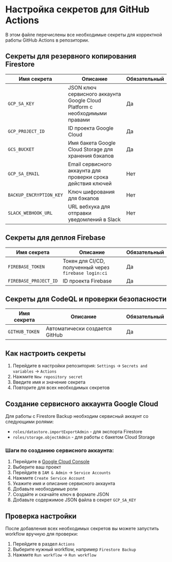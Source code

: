 # Настройка секретов для GitHub Actions

В этом файле перечислены все необходимые секреты для корректной работы GitHub Actions в репозитории.

## Секреты для резервного копирования Firestore

| Имя секрета | Описание | Обязательный |
|-------------|----------|--------------|
| `GCP_SA_KEY` | JSON ключ сервисного аккаунта Google Cloud Platform с необходимыми правами | Да |
| `GCP_PROJECT_ID` | ID проекта Google Cloud | Да |
| `GCS_BUCKET` | Имя бакета Google Cloud Storage для хранения бэкапов | Да |
| `GCP_SA_EMAIL` | Email сервисного аккаунта для проверки срока действия ключей | Нет |
| `BACKUP_ENCRYPTION_KEY` | Ключ шифрования для бэкапов | Нет |
| `SLACK_WEBHOOK_URL` | URL вебхука для отправки уведомлений в Slack | Нет |

## Секреты для деплоя Firebase

| Имя секрета | Описание | Обязательный |
|-------------|----------|--------------|
| `FIREBASE_TOKEN` | Токен для CI/CD, полученный через `firebase login:ci` | Да |
| `FIREBASE_PROJECT_ID` | ID проекта Firebase | Да |

## Секреты для CodeQL и проверки безопасности

| Имя секрета | Описание | Обязательный |
|-------------|----------|--------------|
| `GITHUB_TOKEN` | Автоматически создается GitHub | Да |

## Как настроить секреты

1. Перейдите в настройки репозитория: `Settings` -> `Secrets and variables` -> `Actions`
2. Нажмите `New repository secret`
3. Введите имя и значение секрета
4. Повторите для всех необходимых секретов

## Создание сервисного аккаунта Google Cloud

Для работы с Firestore Backup необходим сервисный аккаунт со следующими ролями:

- `roles/datastore.importExportAdmin` - для экспорта Firestore
- `roles/storage.objectAdmin` - для работы с бакетом Cloud Storage

### Шаги по созданию сервисного аккаунта:

1. Перейдите в [Google Cloud Console](https://console.cloud.google.com/)
2. Выберите ваш проект
3. Перейдите в `IAM & Admin` -> `Service Accounts`
4. Нажмите `Create Service Account`
5. Укажите имя и описание сервисного аккаунта
6. Добавьте необходимые роли
7. Создайте и скачайте ключ в формате JSON
8. Добавьте содержимое JSON файла в секрет `GCP_SA_KEY`

## Проверка настройки

После добавления всех необходимых секретов вы можете запустить workflow вручную для проверки:

1. Перейдите в раздел `Actions`
2. Выберите нужный workflow, например `Firestore Backup`
3. Нажмите `Run workflow` -> `Run workflow`